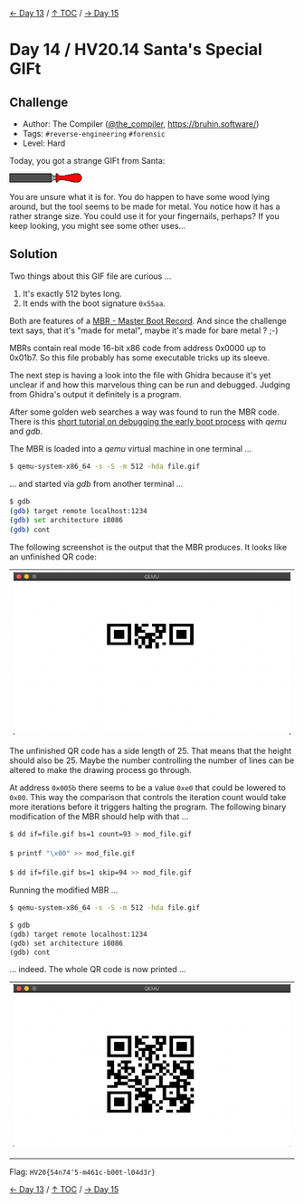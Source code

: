 [← Day 13](../day13/) / [↑ TOC](../README.md) / [→ Day 15](../day15/)


# Day 14 / HV20.14 Santa's Special GIFt



## Challenge

<!-- ...10....:...20....:...30....:...40....:...50....:...60....:...70....:. -->
* Author: The Compiler ([@the_compiler](https://twitter.com/the_compiler),
                        <https://bruhin.software/>)
* Tags:   `#reverse-engineering` `#forensic`
* Level:  Hard

Today, you got a strange GIFt from Santa:

![](file.gif)

You are unsure what it is for. You do happen to have some wood lying around, but
the tool seems to be made for metal. You notice how it has a rather strange size.
You could use it for your fingernails, perhaps? If you keep looking, you might
see some other uses...



## Solution

<!-- ...10....:...20....:...30....:...40....:...50....:...60....:...70....:. -->
Two things about this GIF file are curious …

1. It's exactly 512 bytes long.
2. It ends with the boot signature `0x55aa`.

Both are features of a [MBR - Master Boot Record]. And since the challenge text
says, that it's "made for metal", maybe it's made for bare metal ? ;-)

[MBR - Master Boot Record]: https://en.wikipedia.org/wiki/Master_boot_record

MBRs contain real mode 16-bit x86 code from address 0x0000 up to 0x01b7. So this
file probably has some executable tricks up its sleeve.

The next step is having a look into the file with Ghidra because it's yet
unclear if and how this marvelous thing can be run and debugged. Judging from
Ghidra's output it definitely is a program. 

After some golden web searches a way was found to run the MBR code. There is this
[short tutorial on debugging the early boot process] with _qemu_ and _gdb_.

[short tutorial on debugging the early boot process]: https://rwmj.wordpress.com/2011/10/12/tip-debugging-the-early-boot-process-with-qemu-and-gdb/

The MBR is loaded into a _qemu_ virtual machine in one terminal …

```sh
$ qemu-system-x86_64 -s -S -m 512 -hda file.gif
```
… and started via _gdb_ from another terminal …

```sh
$ gdb
(gdb) target remote localhost:1234
(gdb) set architecture i8086
(gdb) cont
```

The following screenshot is the output that the MBR produces. It looks like an
unfinished QR code:

| ![](screenshot_half_qr.png)
|-

The unfinished QR code has a side length of 25. That means that the height
should also be 25. Maybe the number controlling the number of lines can be
altered to make the drawing process go through.

At address `0x005b` there seems to be a value `0xe0` that could be lowered
to `0x00`. This way the comparison that controls the iteration count would take
more iterations before it triggers halting the program. The following binary
modification of the MBR should help with that …

```sh
$ dd if=file.gif bs=1 count=93 > mod_file.gif

$ printf "\x00" >> mod_file.gif

$ dd if=file.gif bs=1 skip=94 >> mod_file.gif
```

Running the modified MBR …

```sh
$ qemu-system-x86_64 -s -S -m 512 -hda file.gif
```

```
$ gdb
(gdb) target remote localhost:1234
(gdb) set architecture i8086
(gdb) cont
```

… indeed. The whole QR code is now printed …

| ![](screenshot_full_qr.png)
|-

--------------------------------------------------------------------------------

Flag: `HV20{54n74'5-m461c-b00t-l04d3r}`

[← Day 13](../day13/) / [↑ TOC](../README.md) / [→ Day 15](../day15/)
